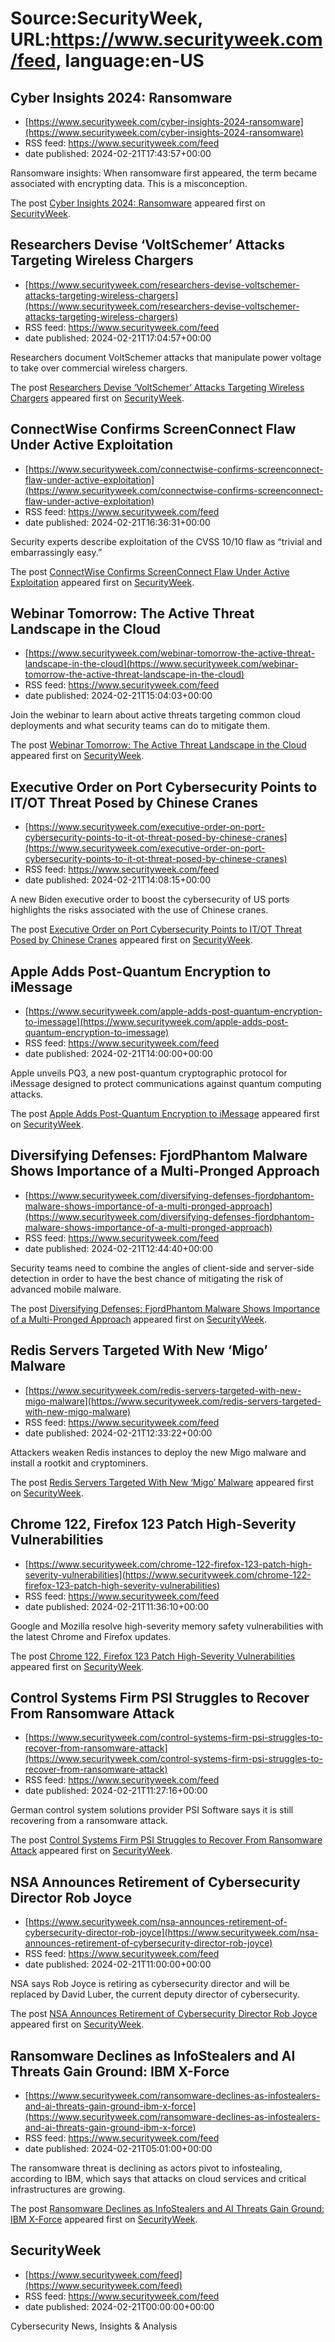 # Source:SecurityWeek, URL:https://www.securityweek.com/feed, language:en-US

## Cyber Insights 2024: Ransomware
 - [https://www.securityweek.com/cyber-insights-2024-ransomware](https://www.securityweek.com/cyber-insights-2024-ransomware)
 - RSS feed: https://www.securityweek.com/feed
 - date published: 2024-02-21T17:43:57+00:00

<p>Ransomware insights: When ransomware first appeared, the term became associated with encrypting data. This is a misconception.</p>
<p>The post <a href="https://www.securityweek.com/cyber-insights-2024-ransomware/">Cyber Insights 2024: Ransomware</a> appeared first on <a href="https://www.securityweek.com">SecurityWeek</a>.</p>

## Researchers Devise ‘VoltSchemer’ Attacks Targeting Wireless Chargers
 - [https://www.securityweek.com/researchers-devise-voltschemer-attacks-targeting-wireless-chargers](https://www.securityweek.com/researchers-devise-voltschemer-attacks-targeting-wireless-chargers)
 - RSS feed: https://www.securityweek.com/feed
 - date published: 2024-02-21T17:04:57+00:00

<p>Researchers document VoltSchemer attacks that manipulate power voltage to take over commercial wireless chargers.</p>
<p>The post <a href="https://www.securityweek.com/researchers-devise-voltschemer-attacks-targeting-wireless-chargers/">Researchers Devise &#8216;VoltSchemer&#8217; Attacks Targeting Wireless Chargers</a> appeared first on <a href="https://www.securityweek.com">SecurityWeek</a>.</p>

## ConnectWise Confirms ScreenConnect Flaw Under Active Exploitation
 - [https://www.securityweek.com/connectwise-confirms-screenconnect-flaw-under-active-exploitation](https://www.securityweek.com/connectwise-confirms-screenconnect-flaw-under-active-exploitation)
 - RSS feed: https://www.securityweek.com/feed
 - date published: 2024-02-21T16:36:31+00:00

<p>Security experts describe exploitation of the CVSS 10/10 flaw as “trivial and embarrassingly easy.”</p>
<p>The post <a href="https://www.securityweek.com/connectwise-confirms-screenconnect-flaw-under-active-exploitation/">ConnectWise Confirms ScreenConnect Flaw Under Active Exploitation</a> appeared first on <a href="https://www.securityweek.com">SecurityWeek</a>.</p>

## Webinar Tomorrow: The Active Threat Landscape in the Cloud
 - [https://www.securityweek.com/webinar-tomorrow-the-active-threat-landscape-in-the-cloud](https://www.securityweek.com/webinar-tomorrow-the-active-threat-landscape-in-the-cloud)
 - RSS feed: https://www.securityweek.com/feed
 - date published: 2024-02-21T15:04:03+00:00

<p>Join the webinar to learn about active threats targeting common cloud deployments and what security teams can do to mitigate them. </p>
<p>The post <a href="https://www.securityweek.com/webinar-tomorrow-the-active-threat-landscape-in-the-cloud/">Webinar Tomorrow: The Active Threat Landscape in the Cloud</a> appeared first on <a href="https://www.securityweek.com">SecurityWeek</a>.</p>

## Executive Order on Port Cybersecurity Points to IT/OT Threat Posed by Chinese Cranes
 - [https://www.securityweek.com/executive-order-on-port-cybersecurity-points-to-it-ot-threat-posed-by-chinese-cranes](https://www.securityweek.com/executive-order-on-port-cybersecurity-points-to-it-ot-threat-posed-by-chinese-cranes)
 - RSS feed: https://www.securityweek.com/feed
 - date published: 2024-02-21T14:08:15+00:00

<p>A new Biden executive order to boost the cybersecurity of US ports highlights the risks associated with the use of Chinese cranes.</p>
<p>The post <a href="https://www.securityweek.com/executive-order-on-port-cybersecurity-points-to-it-ot-threat-posed-by-chinese-cranes/">Executive Order on Port Cybersecurity Points to IT/OT Threat Posed by Chinese Cranes</a> appeared first on <a href="https://www.securityweek.com">SecurityWeek</a>.</p>

## Apple Adds Post-Quantum Encryption to iMessage
 - [https://www.securityweek.com/apple-adds-post-quantum-encryption-to-imessage](https://www.securityweek.com/apple-adds-post-quantum-encryption-to-imessage)
 - RSS feed: https://www.securityweek.com/feed
 - date published: 2024-02-21T14:00:00+00:00

<p>Apple unveils PQ3, a new post-quantum cryptographic protocol for iMessage designed to protect communications against quantum computing attacks.</p>
<p>The post <a href="https://www.securityweek.com/apple-adds-post-quantum-encryption-to-imessage/">Apple Adds Post-Quantum Encryption to iMessage</a> appeared first on <a href="https://www.securityweek.com">SecurityWeek</a>.</p>

## Diversifying Defenses: FjordPhantom Malware Shows Importance of a Multi-Pronged Approach
 - [https://www.securityweek.com/diversifying-defenses-fjordphantom-malware-shows-importance-of-a-multi-pronged-approach](https://www.securityweek.com/diversifying-defenses-fjordphantom-malware-shows-importance-of-a-multi-pronged-approach)
 - RSS feed: https://www.securityweek.com/feed
 - date published: 2024-02-21T12:44:40+00:00

<p>Security teams need to combine the angles of client-side and server-side detection in order to have the best chance of mitigating the risk of advanced mobile malware.</p>
<p>The post <a href="https://www.securityweek.com/diversifying-defenses-fjordphantom-malware-shows-importance-of-a-multi-pronged-approach/">Diversifying Defenses: FjordPhantom Malware Shows Importance of a Multi-Pronged Approach</a> appeared first on <a href="https://www.securityweek.com">SecurityWeek</a>.</p>

## Redis Servers Targeted With New ‘Migo’ Malware
 - [https://www.securityweek.com/redis-servers-targeted-with-new-migo-malware](https://www.securityweek.com/redis-servers-targeted-with-new-migo-malware)
 - RSS feed: https://www.securityweek.com/feed
 - date published: 2024-02-21T12:33:22+00:00

<p>Attackers weaken Redis instances to deploy the new Migo malware and install a rootkit and cryptominers.</p>
<p>The post <a href="https://www.securityweek.com/redis-servers-targeted-with-new-migo-malware/">Redis Servers Targeted With New &#8216;Migo&#8217; Malware</a> appeared first on <a href="https://www.securityweek.com">SecurityWeek</a>.</p>

## Chrome 122, Firefox 123 Patch High-Severity Vulnerabilities
 - [https://www.securityweek.com/chrome-122-firefox-123-patch-high-severity-vulnerabilities](https://www.securityweek.com/chrome-122-firefox-123-patch-high-severity-vulnerabilities)
 - RSS feed: https://www.securityweek.com/feed
 - date published: 2024-02-21T11:36:10+00:00

<p>Google and Mozilla resolve high-severity memory safety vulnerabilities with the latest Chrome and Firefox updates.</p>
<p>The post <a href="https://www.securityweek.com/chrome-122-firefox-123-patch-high-severity-vulnerabilities/">Chrome 122, Firefox 123 Patch High-Severity Vulnerabilities</a> appeared first on <a href="https://www.securityweek.com">SecurityWeek</a>.</p>

## Control Systems Firm PSI Struggles to Recover From Ransomware Attack
 - [https://www.securityweek.com/control-systems-firm-psi-struggles-to-recover-from-ransomware-attack](https://www.securityweek.com/control-systems-firm-psi-struggles-to-recover-from-ransomware-attack)
 - RSS feed: https://www.securityweek.com/feed
 - date published: 2024-02-21T11:27:16+00:00

<p>German control system solutions provider PSI Software says it is still recovering from a ransomware attack.</p>
<p>The post <a href="https://www.securityweek.com/control-systems-firm-psi-struggles-to-recover-from-ransomware-attack/">Control Systems Firm PSI Struggles to Recover From Ransomware Attack</a> appeared first on <a href="https://www.securityweek.com">SecurityWeek</a>.</p>

## NSA Announces Retirement of Cybersecurity Director Rob Joyce
 - [https://www.securityweek.com/nsa-announces-retirement-of-cybersecurity-director-rob-joyce](https://www.securityweek.com/nsa-announces-retirement-of-cybersecurity-director-rob-joyce)
 - RSS feed: https://www.securityweek.com/feed
 - date published: 2024-02-21T11:00:00+00:00

<p>NSA says Rob Joyce is retiring as cybersecurity director and will be replaced by David Luber, the current deputy director of cybersecurity.</p>
<p>The post <a href="https://www.securityweek.com/nsa-announces-retirement-of-cybersecurity-director-rob-joyce/">NSA Announces Retirement of Cybersecurity Director Rob Joyce</a> appeared first on <a href="https://www.securityweek.com">SecurityWeek</a>.</p>

## Ransomware Declines as InfoStealers and AI Threats Gain Ground: IBM X-Force
 - [https://www.securityweek.com/ransomware-declines-as-infostealers-and-ai-threats-gain-ground-ibm-x-force](https://www.securityweek.com/ransomware-declines-as-infostealers-and-ai-threats-gain-ground-ibm-x-force)
 - RSS feed: https://www.securityweek.com/feed
 - date published: 2024-02-21T05:01:00+00:00

<p>The ransomware threat is declining as actors pivot to infostealing, according to IBM, which says that attacks on cloud services and critical infrastructures are growing.</p>
<p>The post <a href="https://www.securityweek.com/ransomware-declines-as-infostealers-and-ai-threats-gain-ground-ibm-x-force/">Ransomware Declines as InfoStealers and AI Threats Gain Ground: IBM X-Force</a> appeared first on <a href="https://www.securityweek.com">SecurityWeek</a>.</p>

## SecurityWeek
 - [https://www.securityweek.com/feed](https://www.securityweek.com/feed)
 - RSS feed: https://www.securityweek.com/feed
 - date published: 2024-02-21T00:00:00+00:00

Cybersecurity News, Insights & Analysis

